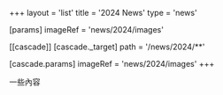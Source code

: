 +++
layout = 'list'
title = '2024 News'
type = 'news'

[params]
    imageRef = 'news/2024/images'

[[cascade]]
  [cascade._target]
    path = '/news/2024/**'

  [cascade.params]
    imageRef = 'news/2024/images'
+++

一些內容
